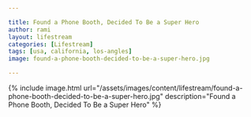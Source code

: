 ```yaml
---

title: Found a Phone Booth, Decided To Be a Super Hero
author: rami
layout: lifestream 
categories: [Lifestream]
tags: [usa, california, los-angles]
image: found-a-phone-booth-decided-to-be-a-super-hero.jpg

---
```


{% include image.html url="/assets/images/content/lifestream/found-a-phone-booth-decided-to-be-a-super-hero.jpg" description="Found a Phone Booth, Decided To Be a Super Hero" %}
